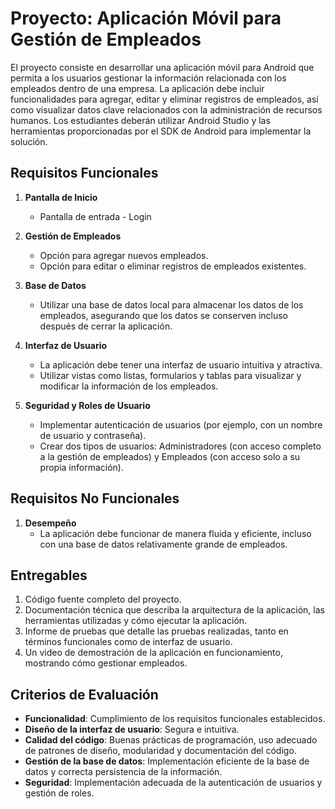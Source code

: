# Proyecto: Aplicación Móvil para Gestión de Empleados

El proyecto consiste en desarrollar una aplicación móvil para Android que permita a los usuarios gestionar la información relacionada con los empleados dentro de una empresa. La aplicación debe incluir funcionalidades para agregar, editar y eliminar registros de empleados, así como visualizar datos clave relacionados con la administración de recursos humanos. Los estudiantes deberán utilizar Android Studio y las herramientas proporcionadas por el SDK de Android para implementar la solución.

## Requisitos Funcionales

1. **Pantalla de Inicio**

   - Pantalla de entrada - Login

2. **Gestión de Empleados**

   - Opción para agregar nuevos empleados.
   - Opción para editar o eliminar registros de empleados existentes.

3. **Base de Datos**

   - Utilizar una base de datos local para almacenar los datos de los empleados, asegurando que los datos se conserven incluso después de cerrar la aplicación.

4. **Interfaz de Usuario**

   - La aplicación debe tener una interfaz de usuario intuitiva y atractiva.
   - Utilizar vistas como listas, formularios y tablas para visualizar y modificar la información de los empleados.

5. **Seguridad y Roles de Usuario**
   - Implementar autenticación de usuarios (por ejemplo, con un nombre de usuario y contraseña).
   - Crear dos tipos de usuarios: Administradores (con acceso completo a la gestión de empleados) y Empleados (con acceso solo a su propia información).

## Requisitos No Funcionales

1. **Desempeño**
   - La aplicación debe funcionar de manera fluida y eficiente, incluso con una base de datos relativamente grande de empleados.

## Entregables

1. Código fuente completo del proyecto.
2. Documentación técnica que describa la arquitectura de la aplicación, las herramientas utilizadas y cómo ejecutar la aplicación.
3. Informe de pruebas que detalle las pruebas realizadas, tanto en términos funcionales como de interfaz de usuario.
4. Un video de demostración de la aplicación en funcionamiento, mostrando cómo gestionar empleados.

## Criterios de Evaluación

- **Funcionalidad**: Cumplimiento de los requisitos funcionales establecidos.
- **Diseño de la interfaz de usuario**: Segura e intuitiva.
- **Calidad del código**: Buenas prácticas de programación, uso adecuado de patrones de diseño, modularidad y documentación del código.
- **Gestión de la base de datos**: Implementación eficiente de la base de datos y correcta persistencia de la información.
- **Seguridad**: Implementación adecuada de la autenticación de usuarios y gestión de roles.
